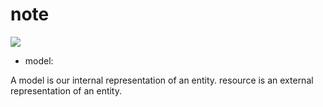 # note
![](https://i.imgur.com/o5R8jWr.png)

* model:

A model is our internal representation of an entity.
resource is an external representation of an entity.